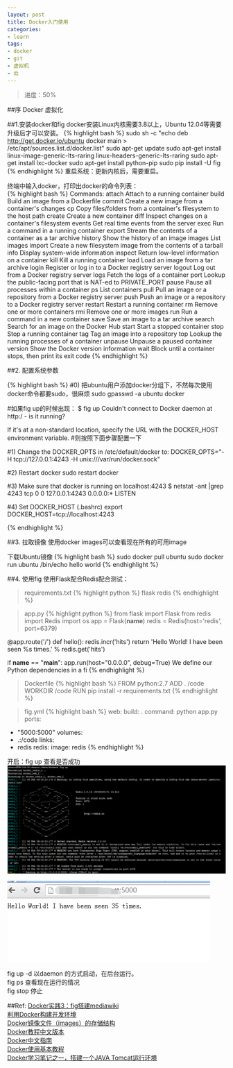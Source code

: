 ```yaml
---
layout: post
title: Docker入门使用
categories:
- learn
tags:
- docker
- git
- 虚拟机
- 云
---
```


> 进度：50%

##序
Docker 虚拟化
   

##1.安装docker和fig
docker安装Linux内核需要3.8以上，Ubuntu 12.04等需要升级后才可以安装。
{% highlight bash %}
sudo sh -c "echo deb http://get.docker.io/ubuntu docker main > /etc/apt/sources.list.d/docker.list"
sudo apt-get update
sudo apt-get install linux-image-generic-lts-raring linux-headers-generic-lts-raring
sudo apt-get install lxc-docker
sudo apt-get install python-pip
sudo pip install -U fig
{% endhighlight %}
重启系统：更新内核后，需要重启。

终端中输入docker，打印出docker的命令列表：  
{% highlight bash %}
Commands:
    attach    Attach to a running container
    build     Build an image from a Dockerfile
    commit    Create a new image from a container's changes
    cp        Copy files/folders from a container's filesystem to the host path
    create    Create a new container
    diff      Inspect changes on a container's filesystem
    events    Get real time events from the server
    exec      Run a command in a running container
    export    Stream the contents of a container as a tar archive
    history   Show the history of an image
    images    List images
    import    Create a new filesystem image from the contents of a tarball
    info      Display system-wide information
    inspect   Return low-level information on a container
    kill      Kill a running container
    load      Load an image from a tar archive
    login     Register or log in to a Docker registry server
    logout    Log out from a Docker registry server
    logs      Fetch the logs of a container
    port      Lookup the public-facing port that is NAT-ed to PRIVATE_PORT
    pause     Pause all processes within a container
    ps        List containers
    pull      Pull an image or a repository from a Docker registry server
    push      Push an image or a repository to a Docker registry server
    restart   Restart a running container
    rm        Remove one or more containers
    rmi       Remove one or more images
    run       Run a command in a new container
    save      Save an image to a tar archive
    search    Search for an image on the Docker Hub
    start     Start a stopped container
    stop      Stop a running container
    tag       Tag an image into a repository
    top       Lookup the running processes of a container
    unpause   Unpause a paused container
    version   Show the Docker version information
    wait      Block until a container stops, then print its exit code
{% endhighlight %}

##2. 配置系统参数

{% highlight bash %}
#0) 把ubuntu用户添加docker分组下，不然每次使用docker命令都要sudo，很麻烦
sudo gpasswd -a ubuntu docker

#如果fig up的时候出现：
$ fig up
Couldn't connect to Docker daemon at http:/ - is it running?

If it's at a non-standard location, specify the URL with the DOCKER_HOST environment variable.
#则按照下面步骤配置一下

#1) Change the DOCKER_OPTS in /etc/default/docker to:
DOCKER_OPTS="-H tcp://127.0.0.1:4243 -H unix:///var/run/docker.sock"

#2) Restart docker
sudo restart docker

#3) Make sure that docker is running on localhost:4243 
$ netstat -ant  |grep 4243
tcp        0      0 127.0.0.1:4243          0.0.0.0:*               LISTEN

#4) Set DOCKER_HOST (.bashrc)
export DOCKER_HOST=tcp://localhost:4243


{% endhighlight %}


##3. 拉取镜像
使用docker images可以查看现在所有的可用image

下载Ubuntu镜像
{% highlight bash %}
sudo docker pull ubuntu
sudo docker run ubuntu /bin/echo hello world
{% endhighlight %}

##4. 使用fig
使用Flask配合Redis配合测试：


> requirements.txt
{% highlight python %}
flask
redis
{% endhighlight %}

> app.py
{% highlight python %}
from flask import Flask
from redis import Redis
import os
app = Flask(__name__)
redis = Redis(host='redis', port=6379)

@app.route('/')
def hello():
    redis.incr('hits')
    return 'Hello World! I have been seen %s times.' % redis.get('hits')

if __name__ == "__main__":
    app.run(host="0.0.0.0", debug=True)
We define our Python dependencies in a fi
{% endhighlight %}


> Dockerfile
{% highlight bash %}
FROM python:2.7
ADD . /code
WORKDIR /code
RUN pip install -r requirements.txt
{% endhighlight %}

> fig.yml
{% highlight bash %}
web:
  build: .
  command: python app.py
  ports:
   - "5000:5000"
  volumes:
   - .:/code
  links:
   - redis
redis:
  image: redis
{% endhighlight %}


开启：fig up 查看是否成功   
![fig up](/media/image/2015-2-6-fig-up.png)  

![查看5000端口](/media/image/2015-2-6-5000.png)  


fig up -d 以daemon 的方式启动，在后台运行。   
fig ps 查看现在运行的情况   
fig stop 停止    


##Ref:
[Docker实践3：fig搭建mediawiki](http://blog.csdn.net/lincyang/article/details/43451043)   
[利用Docker构建开发环境](http://tech.uc.cn/?p=2726)      
[Docker镜像文件（images）的存储结构](http://liubin.org/2014/03/10/about-docker-images-storage/)   
[Docker教程中文版本](http://www.widuu.com/docker/index.html)   
[Docker中文指南](http://www.widuu.com/chinese_docker/)   
[Docker使用基本教程](http://docker.widuu.com/)   
[Docker学习笔记之一，搭建一个JAVA Tomcat运行环境](http://www.blogjava.net/yongboy/archive/2013/12/12/407498.html)   
